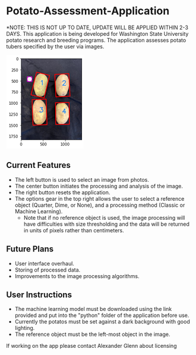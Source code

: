 # Potato-Assessment-Application
*NOTE: THIS IS NOT UP TO DATE, UPDATE WILL BE APPLIED WITHIN 2-3 DAYS. This application is being developed for Washington State University potato research and breeding programs. The application assesses potato tubers specified by the user via images.

![plot](./test_images/title_img_dont_use.png)


## Current Features
* The left button is used to select an image from photos.
* The center button initiates the processing and analysis of the image.
* The right button resets the application.
* The options gear in the top right allows the user to select a reference object (Quarter, Dime, or None), and a processing method (Classic or Machine Learning).
  * Note that if no reference object is used, the image processing will have difficulties with size thresholding and the data will be returned in units of pixels rather than centimeters.

## Future Plans
* User interface overhaul.
* Storing of processed data.
* Improvements to the image processing algorithms.


## User Instructions
* The machine learning model must be downloaded using the link provided and put into the "python" folder of the application before use.
* Currently the potatos must be set against a dark background with good lighting. 
* The reference object must be the left-most object in the image.

If working on the app please contact Alexander Glenn about licensing
